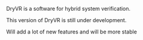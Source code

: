 DryVR is a software for hybrid system verification.

This version of DryVR is still under development.

Will add a lot of new features and will be more stable
